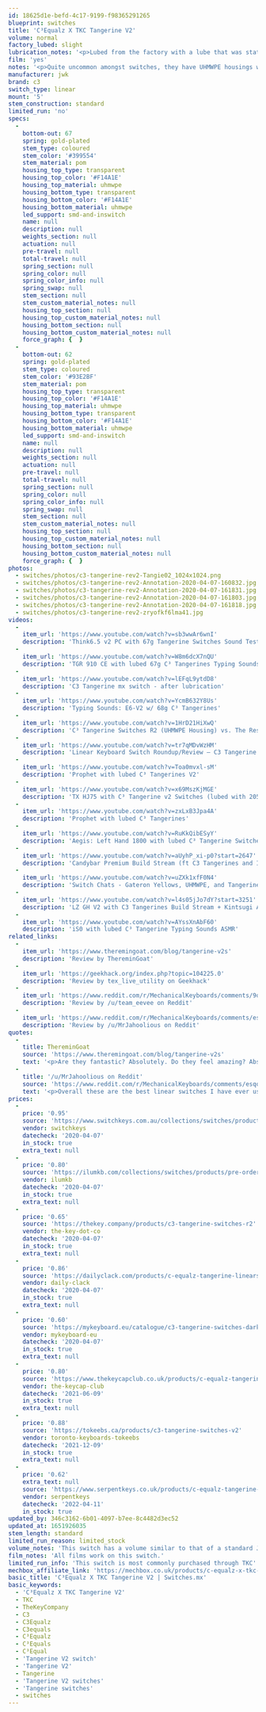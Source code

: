 ```yaml
---
id: 18625d1e-befd-4c17-9199-f98365291265
blueprint: switches
title: 'C³Equalz X TKC Tangerine V2'
volume: normal
factory_lubed: slight
lubrication_notes: '<p>Lubed from the factory with a lube that was stated to be exclusive to C3 switches. This gives it the potential to be extremely smooth stock, but batches can vary. Was stated to be similar to Krytox 204. </p>'
film: 'yes'
notes: '<p>Quite uncommon amongst switches, they have UHMWPE housings which makes for a fantastically smooth switch, only enhanced further with films and lubrication. It is not stated what percentage of this switch is UHMWPE, but it is not pure PE. </p><p>The first revision of these switches were made by Gateron not C³Equalz and not orange in colour. These Gateron made variants are no longer sold and hard to find in the aftermarket. </p>'
manufacturer: jwk
brand: c3
switch_type: linear
mount: '5'
stem_construction: standard
limited_run: 'no'
specs:
  -
    bottom-out: 67
    spring: gold-plated
    stem_type: coloured
    stem_color: '#399554'
    stem_material: pom
    housing_top_type: transparent
    housing_top_color: '#F14A1E'
    housing_top_material: uhmwpe
    housing_bottom_type: transparent
    housing_bottom_color: '#F14A1E'
    housing_bottom_material: uhmwpe
    led_support: smd-and-inswitch
    name: null
    description: null
    weights_section: null
    actuation: null
    pre-travel: null
    total-travel: null
    spring_section: null
    spring_color: null
    spring_color_info: null
    spring_swap: null
    stem_section: null
    stem_custom_material_notes: null
    housing_top_section: null
    housing_top_custom_material_notes: null
    housing_bottom_section: null
    housing_bottom_custom_material_notes: null
    force_graph: {  }
  -
    bottom-out: 62
    spring: gold-plated
    stem_type: coloured
    stem_color: '#93E2BF'
    stem_material: pom
    housing_top_type: transparent
    housing_top_color: '#F14A1E'
    housing_top_material: uhmwpe
    housing_bottom_type: transparent
    housing_bottom_color: '#F14A1E'
    housing_bottom_material: uhmwpe
    led_support: smd-and-inswitch
    name: null
    description: null
    weights_section: null
    actuation: null
    pre-travel: null
    total-travel: null
    spring_section: null
    spring_color: null
    spring_color_info: null
    spring_swap: null
    stem_section: null
    stem_custom_material_notes: null
    housing_top_section: null
    housing_top_custom_material_notes: null
    housing_bottom_section: null
    housing_bottom_custom_material_notes: null
    force_graph: {  }
photos:
  - switches/photos/c3-tangerine-rev2-Tangie02_1024x1024.png
  - switches/photos/c3-tangerine-rev2-Annotation-2020-04-07-160832.jpg
  - switches/photos/c3-tangerine-rev2-Annotation-2020-04-07-161831.jpg
  - switches/photos/c3-tangerine-rev2-Annotation-2020-04-07-161803.jpg
  - switches/photos/c3-tangerine-rev2-Annotation-2020-04-07-161818.jpg
  - switches/photos/c3-tangerine-rev2-zryofkf6lma41.jpg
videos:
  -
    item_url: 'https://www.youtube.com/watch?v=sb3wwAr6wnI'
    description: 'Think6.5 v2 PC with 67g Tangerine Switches Sound Test by alexotos'
  -
    item_url: 'https://www.youtube.com/watch?v=W8m6dcX7nQU'
    description: 'TGR 910 CE with lubed 67g C³ Tangerines Typing Sounds'
  -
    item_url: 'https://www.youtube.com/watch?v=lEFqL9ytdD8'
    description: 'C3 Tangerine mx switch - after lubrication'
  -
    item_url: 'https://www.youtube.com/watch?v=YcmB632Y8Us'
    description: 'Typing Sounds: E6-V2 w/ 68g C³ Tangerines'
  -
    item_url: 'https://www.youtube.com/watch?v=1HrD21HiXwQ'
    description: 'C³ Tangerine Switches R2 (UHMWPE Housing) vs. The Rest. Linear Switch Showdown'
  -
    item_url: 'https://www.youtube.com/watch?v=tr7qMDvWzHM'
    description: 'Linear Keyboard Switch Roundup/Review — C3 Tangerine R2 / Invyr UHMWPE Stems'
  -
    item_url: 'https://www.youtube.com/watch?v=Toa0mvxl-sM'
    description: 'Prophet with lubed C³ Tangerines V2'
  -
    item_url: 'https://www.youtube.com/watch?v=x69MszKjMGE'
    description: 'TX HJ75 with C³ Tangerine v2 Switches (lubed with 205g0) - Typing Sound Test'
  -
    item_url: 'https://www.youtube.com/watch?v=zxLxB3Jpa4A'
    description: 'Prophet with lubed C³ Tangerines'
  -
    item_url: 'https://www.youtube.com/watch?v=RuKkQibESyY'
    description: 'Aegis: Left Hand 1800 with lubed C³ Tangerine Switches Typing Sounds ASMR'
  -
    item_url: 'https://www.youtube.com/watch?v=aUyhP_xi-p0?start=2647'
    description: 'Candybar Premium Build Stream (ft C3 Tangerines and Infinikey First Impressions)'
  -
    item_url: 'https://www.youtube.com/watch?v=uZXk1xfF0N4'
    description: 'Switch Chats - Gateron Yellows, UHMWPE, and Tangerine Switches'
  -
    item_url: 'https://www.youtube.com/watch?v=l4s05jJo7dY?start=3251'
    description: 'LZ GH V2 with C3 Tangerines Build Stream + Kintsugi Ano'
  -
    item_url: 'https://www.youtube.com/watch?v=AYssXnAbF60'
    description: 'iS0 with lubed C³ Tangerine Typing Sounds ASMR'
related_links:
  -
    item_url: 'https://www.theremingoat.com/blog/tangerine-v2s'
    description: 'Review by ThereminGoat'
  -
    item_url: 'https://geekhack.org/index.php?topic=104225.0'
    description: 'Review by tex_live_utility on Geekhack'
  -
    item_url: 'https://www.reddit.com/r/MechanicalKeyboards/comments/9od8u4/review_of_c%C2%B3_tangerine_switches_they_make_cherry/'
    description: 'Review by /u/team_eevee on Reddit'
  -
    item_url: 'https://www.reddit.com/r/MechanicalKeyboards/comments/esqo89/c3_tangerine_r2_uhmwpe_housings_review_w_sound/'
    description: 'Review by /u/MrJahoolious on Reddit'
quotes:
  -
    title: ThereminGoat
    source: 'https://www.theremingoat.com/blog/tangerine-v2s'
    text: '<p>Are they fantastic? Absolutely. Do they feel amazing? Absolutely. Do I have any doubts that they will sell well enough to run a V3 of them? None – These are a smash hit.</p>'
  -
    title: '/u/MrJahoolious on Reddit'
    source: 'https://www.reddit.com/r/MechanicalKeyboards/comments/esqo89/c3_tangerine_r2_uhmwpe_housings_review_w_sound/'
    text: '<p>Overall these are the best linear switches I have ever used in terms of feel and sound especially for the price. Smooth. Just REALLY smooth.</p>'
prices:
  -
    price: '0.95'
    source: 'https://www.switchkeys.com.au/collections/switches/products/c-tangerine-switches-x10'
    vendor: switchkeys
    datecheck: '2020-04-07'
    in_stock: true
    extra_text: null
  -
    price: '0.80'
    source: 'https://ilumkb.com/collections/switches/products/pre-order-c3-tangerine-switch'
    vendor: ilumkb
    datecheck: '2020-04-07'
    in_stock: true
    extra_text: null
  -
    price: '0.65'
    source: 'https://thekey.company/products/c3-tangerine-switches-r2'
    vendor: the-key-dot-co
    datecheck: '2020-04-07'
    in_stock: true
    extra_text: null
  -
    price: '0.86'
    source: 'https://dailyclack.com/products/c-equalz-tangerine-linears'
    vendor: daily-clack
    datecheck: '2020-04-07'
    in_stock: true
    extra_text: null
  -
    price: '0.60'
    source: 'https://mykeyboard.eu/catalogue/c3-tangerine-switches-dark-green-67g-10-pack_1579/'
    vendor: mykeyboard-eu
    datecheck: '2020-04-07'
    in_stock: true
    extra_text: null
  -
    price: '0.80'
    source: 'https://www.thekeycapclub.co.uk/products/c-equalz-tangerine-linear-switches'
    vendor: the-keycap-club
    datecheck: '2021-06-09'
    in_stock: true
    extra_text: null
  -
    price: '0.88'
    source: 'https://tokeebs.ca/products/c3-tangerine-switches-v2'
    vendor: toronto-keyboards-tokeebs
    datecheck: '2021-12-09'
    in_stock: true
    extra_text: null
  -
    price: '0.62'
    extra_text: null
    source: 'https://www.serpentkeys.co.uk/products/c-equalz-tangerine-switches-10pcs'
    vendor: serpentkeys
    datecheck: '2022-04-11'
    in_stock: true
updated_by: 346c3162-6b01-4097-b7ee-8c4482d3ec52
updated_at: 1651926035
stem_length: standard
limited_run_reason: limited_stock
volume_notes: 'This switch has a volume similar to that of a standard JWK, but is noticeably higher pitched due to the UHMWPE (Ultra High Molecular Weight Polyurethane, sometimes referred to as simply PE) blend in the housing.'
film_notes: 'All films work on this switch.'
limited_run_info: 'This switch is most commonly purchased through TKC''s site, and are sold in packs of 25 for $16.25 each. They restock every couple of months, and sell out quick.'
mechbox_affiliate_link: 'https://mechbox.co.uk/products/c-equalz-x-tkc-green-62g-tangerine-switch?variant=40112767303842'
basic_title: 'C³Equalz X TKC Tangerine V2 | Switches.mx'
basic_keywords:
  - 'C³Equalz X TKC Tangerine V2'
  - TKC
  - TheKeyCompany
  - C3
  - C3Equalz
  - C3equals
  - C³Equalz
  - C³Equals
  - C³Equal
  - 'Tangerine V2 switch'
  - 'Tangerine V2'
  - Tangerine
  - 'Tangerine V2 switches'
  - 'Tangerine switches'
  - switches
---
```

